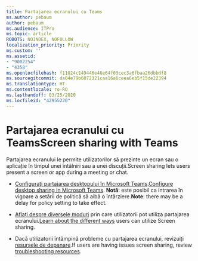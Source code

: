 ```yaml
---
title: Partajarea ecranului cu Teams
ms.author: pebaum
author: pebaum
ms.audience: ITPro
ms.topic: article
ROBOTS: NOINDEX, NOFOLLOW
localization_priority: Priority
ms.custom: ''
ms.assetid:
- "9002254"
- "4358"
ms.openlocfilehash: f11024c149446e46e64f03cec3a6fbaa26dbbdf8
ms.sourcegitcommit: da04e79b6072321caa16a6ceea6eb5f15de22394
ms.translationtype: HT
ms.contentlocale: ro-RO
ms.lasthandoff: 03/25/2020
ms.locfileid: "42955220"
---
```

# <a name="screen-sharing-with-teams"></a><span data-ttu-id="975ba-102">Partajarea ecranului cu Teams</span><span class="sxs-lookup"><span data-stu-id="975ba-102">Screen sharing with Teams</span></span>

<span data-ttu-id="975ba-103">Partajarea ecranului le permite utilizatorilor să prezinte un ecran sau o aplicație în timpul unei întâlniri sau a unei discuții.</span><span class="sxs-lookup"><span data-stu-id="975ba-103">Screen sharing lets users present a screen or app during a meeting or chat.</span></span>

- <span data-ttu-id="975ba-104">[Configurați partajarea desktopului în Microsoft Teams](https://docs.microsoft.com/microsoftteams/configure-desktop-sharing).</span><span class="sxs-lookup"><span data-stu-id="975ba-104">[Configure desktop sharing in Microsoft Teams](https://docs.microsoft.com/microsoftteams/configure-desktop-sharing).</span></span> <span data-ttu-id="975ba-105">**Notă**: este posibil ca intrarea în vigoare a setării de politică să aibă o întârziere.</span><span class="sxs-lookup"><span data-stu-id="975ba-105">**Note**: there may be a delay for policy setting to take effect.</span></span> 

- <span data-ttu-id="975ba-106">[Aflați despre diversele moduri](https://docs.microsoft.com/microsoftteams/meeting-policies-in-teams#meeting-policy-settings---content-sharing) prin care utilizatorii pot utiliza partajarea ecranului.</span><span class="sxs-lookup"><span data-stu-id="975ba-106">[Learn about the different ways](https://docs.microsoft.com/microsoftteams/meeting-policies-in-teams#meeting-policy-settings---content-sharing) users can utilize Screen sharing.</span></span> 

- <span data-ttu-id="975ba-107">Dacă utilizatorii întâmpină probleme cu partajarea ecranului, revizuiți [resursele de depanare](https://docs.microsoft.com/microsoftteams/connectivity-issues).</span><span class="sxs-lookup"><span data-stu-id="975ba-107">If users are having issues screen sharing, review [troubleshooting resources](https://docs.microsoft.com/microsoftteams/connectivity-issues).</span></span> 
